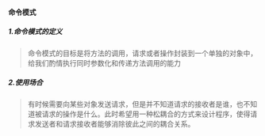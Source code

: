 #### 命令模式

##### 1.命令模式的定义
> 命令模式的目标是将方法的调用，请求或者操作封装到一个单独的对象中，给我们酌情执行同时参数化和传递方法调用的能力

##### 2.使用场合
> 有时候需要向某些对象发送请求，但是并不知道请求的接收者是谁，也不知道被请求的操作是什么。此时希望用一种松耦合的方式来设计程序，使得请求发送者和请求接收者能够消除彼此之间的耦合关系。

